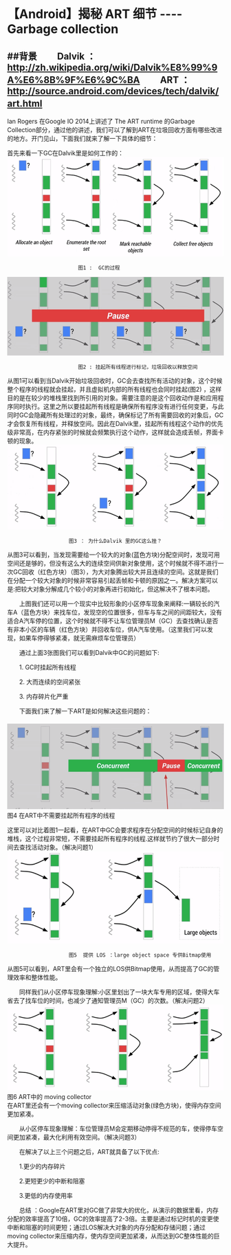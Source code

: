 ﻿# 【Android】揭秘 ART 细节 ---- Garbage collection
##背景
　　Dalvik ：http://zh.wikipedia.org/wiki/Dalvik%E8%99%9A%E6%8B%9F%E6%9C%BA
　　ART ：http://source.android.com/devices/tech/dalvik/art.html
　　
---
Ian Rogers  在Google IO 2014上讲述了 The ART runtime 的Garbage Collection部分，通过他的讲述，我们可以了解到ART在垃圾回收方面有哪些改进的地方。开门见山，下面我们就来了解一下具体的细节：

首先来看一下GC在Dalvik里是如何工作的：
![此处输入图片的描述][1]


                           图1 :  GC的过程
![此处输入图片的描述][2]                           

                           图2 : 挂起所有线程进行标记，垃圾回收以释放空间    
                           
从图1可以看到当Dalvik开始垃圾回收时，GC会去查找所有活动的对象，这个时候整个程序的线程就会挂起，并且虚拟机内部的所有线程也会同时挂起(图2) ，这样目的是在较少的堆栈里找到所引用的对象。需要注意的是这个回收动作是和应用程序同时执行。这里之所以要挂起所有线程是确保所有程序没有进行任何变更，与此同时GC会隐藏所有处理过的对象，最终，确保标记了所有需要回收的对象后，GC才会恢复所有线程，并释放空间。因此在Dalvik里，挂起所有线程这个动作的优先级非常高，在内存紧张的时候就会频繁执行这个动作，这样就会造成丢帧，界面卡顿的现象。  
![此处输入图片的描述][3]

                        图3 ： 为什么Dalvik 里的GC这么挫？
从图3可以看到，当发现需要给一个较大的对象(蓝色方块)分配空间时，发现可用空间还是够的，但没有这么大的连续空间供新对象使用，这个时候就不得不进行一次GC回收（红色方块）（图3），为大对象腾出较大并且连续的空间。这就是我们在分配一个较大对象的时候非常容易引起丢帧和卡顿的原因之一。解决方案可以是:把较大对象分解成几个较小的对象再进行初始化，但这解决不了根本问题。

　　上图我们还可以用一个现实中比较形象的小区停车现象来阐释:一辆较长的汽车A（蓝色方块）来找车位，发现空的位置很多，但车与车之间的间距较大，没有适合A汽车停的位置，这个时候就不得不让车位管理员M（GC）去查找确认是否有非本小区的车辆（红色方块）并回收车位，供A汽车使用。（这里我们可以发现，如果车停得够紧凑，就无需麻烦车位管理员）


　　通过上面3张图我们可以看到Dalvik中GC的问题如下:

　　1. GC时挂起所有线程

　　2. 大而连续的空间紧张

　　3. 内存碎片化严重

　　下面我们来了解一下ART是如何解决这些问题的：  
　　![此处输入图片的描述][4]
　　
                        图4 在ART中不需要挂起所有程序的线程
                        
这里可以对比着图1一起看，在ART中GC会要求程序在分配空间的时候标记自身的堆栈，这个过程非常短，不需要挂起所有程序的线程.这样就节约了很大一部分时间去查找活动对象。（解决问题1）
![此处输入图片的描述][5]

                        图5  提供 LOS ：large object space 专供Bitmap使用
                        
从图5可以看到，ART里会有一个独立的LOS供Bitmap使用，从而提高了GC的管理效率和整体性能。

　　同样我们从小区停车现象理解:小区里划出了一块大车专用的区域，使得大车省去了找车位的时间，也减少了通知管理员M（GC）的次数。（解决问题2）
　　![此处输入图片的描述][6]
　　
　　                    图6 ART中的 moving collector
　　                    
在ART里还会有一个moving collector来压缩活动对象(绿色方块)，使得内存空间更加紧凑。

　　从小区停车现象理解：车位管理员M会定期移动停得不规范的车，使得停车空间更加紧凑，最大化利用有效空间。（解决问题3）

　　在解决了以上三个问题之后，ART就具备了以下优点:

　　1.更少的内存碎片

　　2.更短更少的中断和阻塞

　　3.更低的内存使用率

 

　　总结 ：Google在ART里对GC做了非常大的优化，从演示的数据里看，内存分配的效率提高了10倍，GC的效率提高了2-3倍。主要是通过标记时机的变更使中断和阻塞的时间更短；通过LOS解决大对象的内存分配和存储问题；通过moving collector来压缩内存，使内存空间更加紧凑，从而达到GC整体性能的巨大提升。　　                    

 
  


  [1]: https://raw.githubusercontent.com/Duncan-Liang/Android-Runtime/master/MarkDown/pic/%E5%9B%BE1_GC%E7%9A%84%E8%BF%87%E7%A8%8B.png
  [2]: https://raw.githubusercontent.com/Duncan-Liang/Android-Runtime/master/MarkDown/pic/%E5%9B%BE2_%E6%8C%82%E8%B5%B7%E6%89%80%E6%9C%89%E7%BA%BF%E7%A8%8B%E8%BF%9B%E8%A1%8C%E6%A0%87%E8%AE%B0%EF%BC%8C%E5%9E%83%E5%9C%BE%E5%9B%9E%E6%94%B6%E4%BB%A5%E9%87%8A%E6%94%BE%E7%A9%BA%E9%97%B4.png
  [3]: https://raw.githubusercontent.com/Duncan-Liang/Android-Runtime/master/MarkDown/pic/%E5%9B%BE3_%E4%B8%BA%E4%BB%80%E4%B9%88Dalvik%20%E9%87%8C%E7%9A%84GC%E8%BF%99%E4%B9%88%E6%8C%AB%EF%BC%9F.png
  [4]: https://raw.githubusercontent.com/Duncan-Liang/Android-Runtime/master/MarkDown/pic/%E5%9B%BE4_%E5%9C%A8ART%E4%B8%AD%E4%B8%8D%E9%9C%80%E8%A6%81%E6%8C%82%E8%B5%B7%E6%89%80%E6%9C%89%E7%A8%8B%E5%BA%8F%E7%9A%84%E7%BA%BF%E7%A8%8B.png
  [5]: https://raw.githubusercontent.com/Duncan-Liang/Android-Runtime/master/MarkDown/pic/%E5%9B%BE5_%E6%8F%90%E4%BE%9BLOS_large%20object%20space%20%E4%B8%93%E4%BE%9BBitmap%E4%BD%BF%E7%94%A8.png
  [6]: https://raw.githubusercontent.com/Duncan-Liang/Android-Runtime/master/MarkDown/pic/%E5%9B%BE6%20ART%E4%B8%AD%E7%9A%84%20moving%20collector.png